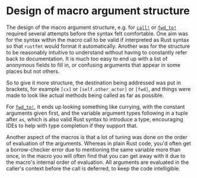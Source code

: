 # Design of macro argument structure

The design of the macro argument structure, e.g. for [`call!`] or
[`fwd_to!`] required several attempts before the syntax felt
comfortable.  One aim was for the syntax within the macro call to be
valid if interpreted as Rust syntax so that `rustfmt` would format it
automatically.  Another was for the structure to be reasonably
intuitive to understand without having to constantly refer back to
documentation.  It is much too easy to end up with a list of anonymous
fields to fill in, or confusing arguments that appear in some places
but not others.

So to give it more structure, the destination being addressed was put
in brackets, for example `[cx]` or `[self.other_actor]` or `[fwd]`,
and things were made to look like actual methods being called as far
as possible.

For [`fwd_to!`], it ends up looking something like currying, with the
constant arguments given first, and the variable argument types
following in a tuple after `as`, which is also valid Rust syntax to
introduce a type, encouraging IDEs to help with type completion if
they support that.

Another aspect of the macros is that a lot of tuning was done on the
order of evaluation of the arguments.  Whereas in plain Rust code,
you'd often get a borrow-checker error due to mentioning the same
variable more than once, in the macro you will often find that you can
get away with it due to the macro's internal order of evaluation.  All
arguments are evaluated in the caller's context before the call is
deferred, to keep the code intelligible.

[`call!`]: https://docs.rs/stakker/*/stakker/macro.call.html
[`fwd_to!`]: https://docs.rs/stakker/*/stakker/macro.fwd_to.html
